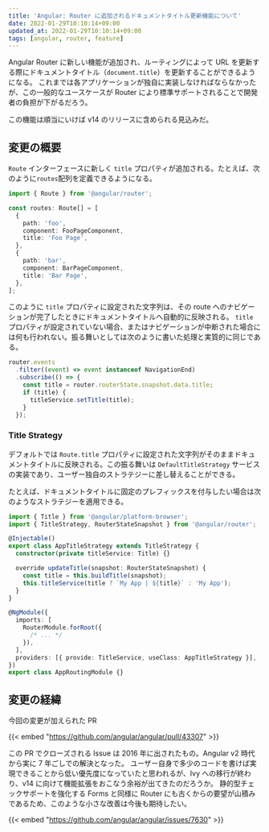 ```yaml
---
title: 'Angular: Router に追加されるドキュメントタイトル更新機能について'
date: 2022-01-29T10:10:14+09:00
updated_at: 2022-01-29T10:10:14+09:00
tags: [angular, router, feature]
---
```


Angular Router に新しい機能が追加され、ルーティングによって URL を更新する際にドキュメントタイトル（`document.title`）を更新することができるようになる。
これまでは各アプリケーションが独自に実装しなければならなかったが、この一般的なユースケースが Router により標準サポートされることで開発者の負担が下がるだろう。

この機能は順当にいけば v14 のリリースに含められる見込みだ。

## 変更の概要

`Route` インターフェースに新しく `title` プロパティが追加される。たとえば、次のように`routes`配列を定義できるようになる。

```typescript
import { Route } from '@angular/router';

const routes: Route[] = [
  {
    path: 'foo',
    component: FooPageComponent,
    title: 'Foo Page',
  },
  {
    path: 'bar',
    component: BarPageComponent,
    title: 'Bar Page',
  },
];
```

このように `title` プロパティに設定された文字列は、その route へのナビゲーションが完了したときにドキュメントタイトルへ自動的に反映される。
`title` プロパティが設定されていない場合、またはナビゲーションが中断された場合には何も行われない。振る舞いとしては次のように書いた処理と実質的に同じである。

```typescript
router.events
  .filter((event) => event instanceof NavigationEnd)
  .subscribe(() => {
    const title = router.routerState.snapshot.data.title;
    if (title) {
      titleService.setTitle(title);
    }
  });
```

### Title Strategy

デフォルトでは `Route.title` プロパティに設定された文字列がそのままドキュメントタイトルに反映される。この振る舞いは `DefaultTitleStrategy` サービスの実装であり、ユーザー独自のストラテジーに差し替えることができる。

たとえば、ドキュメントタイトルに固定のプレフィックスを付与したい場合は次のようなストラテジーを適用できる。

```typescript
import { Title } from '@angular/platform-browser';
import { TitleStrategy, RouterStateSnapshot } from '@angular/router';

@Injectable()
export class AppTitleStrategy extends TitleStrategy {
  constructor(private titleService: Title) {}

  override updateTitle(snapshot: RouterStateSnapshot) {
    const title = this.buildTitle(snapshot);
    this.titleService(title ? `My App | ${title}` : 'My App');
  }
}

@NgModule({
  imports: [
    RouterModule.forRoot({
      /* ... */
    }),
  ],
  providers: [{ provide: TitleService, useClass: AppTitleStrategy }],
})
export class AppRoutingModule {}
```

## 変更の経緯

今回の変更が加えられた PR

{{< embed "https://github.com/angular/angular/pull/43307" >}}

この PR でクローズされる Issue は 2016 年に出されたもの。Angular v2 時代から実に 7 年ごしでの解決となった。
ユーザー自身で多少のコードを書けば実現できることから低い優先度になっていたと思われるが、Ivy への移行が終わり、v14 に向けて機能拡張をおこなう余裕が出てきたのだろうか。
静的型チェックサポートを強化する Forms と同様に Router にも古くからの要望が山積みであるため、このような小さな改善は今後も期待したい。

{{< embed "https://github.com/angular/angular/issues/7630" >}}
